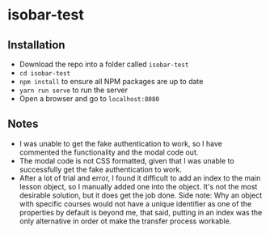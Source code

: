 # isobar-test

## Installation ##
 - Download the repo into a folder called `isobar-test`
 - `cd isobar-test`
 - `npm install` to ensure all NPM packages are up to date
 - `yarn run serve` to run the server
 - Open a browser and go to `localhost:8080`

## Notes ##

 - I was unable to get the fake authentication to work, so I have commented the functionality and the modal code out.
 - The modal code is not CSS formatted, given that I was unable to successfully get the fake authentication to work.
 - After a lot of trial and error, I found it difficult to add an index to the main lesson object, so I manually added one into the object. It's not the most desirable solution, but it does get the job done. Side note: Why an object with specific courses would not have a unique identifier as one of the properties by default is beyond me, that said, putting in an index was the only alternative in order ot make the transfer process workable.

